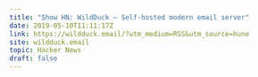 ```yaml
---
title: "Show HN: WildDuck – Self-hosted modern email server"
date: 2019-05-10T11:11:17Z
link: https://wildduck.email/?utm_medium=RSS&utm_source=hune
site: wildduck.email
topic: Hacker News
draft: false
---
```

